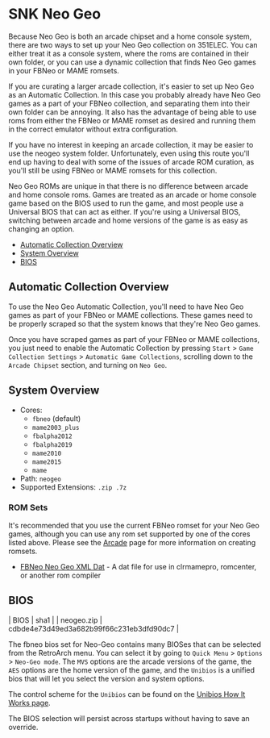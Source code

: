 # SNK Neo Geo

Because Neo Geo is both an arcade chipset and a home console system, there are two ways to set up your Neo Geo collection on 351ELEC. You can either treat it as a console system, where the roms are contained in their own folder, or you can use a dynamic collection that finds Neo Geo games in your FBNeo or MAME romsets.

If you are curating a larger arcade collection, it's easier to set up Neo Geo as an Automatic Collection. In this case you probably already have Neo Geo games as a part of your FBNeo collection, and separating them into their own folder can be annoying. It also has the advantage of being able to use roms from either the FBNeo or MAME romset as desired and running them in the correct emulator without extra configuration.

If you have no interest in keeping an arcade collection, it may be easier to use the neogeo system folder. Unfortunately, even using this route you'll end up having to deal with some of the issues of arcade ROM curation, as you'll still be using FBNeo or MAME romsets for this collection.

Neo Geo ROMs are unique in that there is no difference between arcade and home console roms. Games are treated as an arcade or home console game based on the BIOS used to run the game, and most people use a Universal BIOS that can act as either. If you're using a Universal BIOS, switching between arcade and home versions of the game is as easy as changing an option.

- [Automatic Collection Overview](#automatic-collection-overview)
- [System Overview](#system-overview)
- [BIOS](#bios)

## Automatic Collection Overview

To use the Neo Geo Automatic Collection, you'll need to have Neo Geo games as part of your FBNeo or MAME collections. These games need to be properly scraped so that the system knows that they're Neo Geo games.

Once you have scraped games as part of your FBNeo or MAME collections, you just need to enable the Automatic Collection by pressing `Start` > `Game Collection Settings` > `Automatic Game Collections`, scrolling down to the `Arcade Chipset` section, and turning on `Neo Geo`.

## System Overview

- Cores:
  - `fbneo` (default)
  - `mame2003_plus`
  - `fbalpha2012`
  - `fbalpha2019`
  - `mame2010`
  - `mame2015`
  - `mame`
- Path: `neogeo`
- Supported Extensions: `.zip .7z`

### ROM Sets

It's recommended that you use the current FBNeo romset for your Neo Geo games, although you can use any rom set supported by one of the cores listed above. Please see the [Arcade](Arcade) page for more information on creating romsets.

- [FBNeo Neo Geo XML Dat](https://raw.githubusercontent.com/libretro/FBNeo/master/dats/FinalBurn%20Neo%20(ClrMame%20Pro%20XML%2C%20Neogeo%20only).dat) - A dat file for use in clrmamepro, romcenter, or another rom compiler

## BIOS

| BIOS | sha1 |
| neogeo.zip | cdbde4e73d49ed3a682b99f66c231eb3dfd90dc7 |

The fbneo bios set for Neo-Geo contains many BIOSes that can be selected from the RetroArch menu. You can select it by going to `Quick Menu` > `Options` > `Neo-Geo mode`. The `MVS` options are the arcade versions of the game, the `AES` options are the home version of the game, and the `Unibios` is a unified bios that will let you select the version and system options.

The control scheme for the `Unibios` can be found on the [Unibios How It Works page](http://unibios.free.fr/howitworks.html).

The BIOS selection will persist across startups without having to save an override.